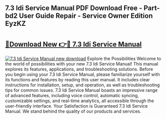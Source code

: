 ## 7.3 Idi Service Manual PDF Download Free - Part-bd2 User Guide Repair - Service Owner Edition EyzKZ

# <h2><a href="http://bc27470.oget.top/?id=7.3+Idi+Service+Manual">🔗Download New 👉🔴 7.3 Idi Service Manual</a></h2>

[![7.3 Idi Service Manual new download](https://i.imgur.com/5g1atiW.png)](http://bc27470.oget.top/?id=7.3+Idi+Service+Manual)
Explore the Possibilities Welcome to the world of possibilities with your new 7.3 Idi Service Manual! This manual explores its features, applications, and troubleshooting solutions. Before you begin using your 7.3 Idi Service Manual, please familiarize yourself with its functions and features by reading this user manual. It includes clear instructions for installation, setup, and operation, as well as troubleshooting tips for common issues. 7.3 Idi Service Manual boasts an impressive range of advanced features, including voice control, automatic syncing, customizable settings, and real-time analytics, all accessible through the user-friendly interface. Your Satisfaction is Guaranteed 7.3 Idi Service Manual. We stand behind the quality of our products and services.
